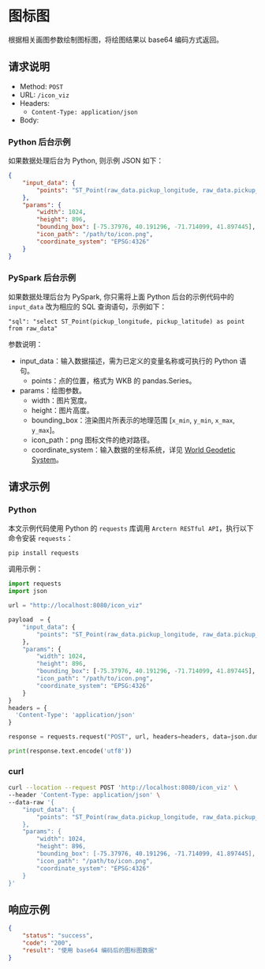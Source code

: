 # 图标图

根据相关画图参数绘制图标图，将绘图结果以 base64 编码方式返回。

## 请求说明

- Method: `POST`
- URL: `/icon_viz`
- Headers:
    - `Content-Type: application/json`
- Body:

### Python 后台示例

如果数据处理后台为 Python, 则示例 JSON 如下：

```json
{
    "input_data": {
        "points": "ST_Point(raw_data.pickup_longitude, raw_data.pickup_latitude)"
    },
    "params": {
        "width": 1024,
        "height": 896,
        "bounding_box": [-75.37976, 40.191296, -71.714099, 41.897445],
        "icon_path": "/path/to/icon.png",
        "coordinate_system": "EPSG:4326"
    }
}
```

### PySpark 后台示例

如果数据处理后台为 PySpark, 你只需将上面 Python 后台的示例代码中的 `input_data` 改为相应的 SQL 查询语句，示例如下：

```
"sql": "select ST_Point(pickup_longitude, pickup_latitude) as point from raw_data"
```

参数说明：

- input_data：输入数据描述，需为已定义的变量名称或可执行的 Python 语句。
    - points：点的位置，格式为 WKB 的 pandas.Series。
- params：绘图参数。
    - width：图片宽度。
    - height：图片高度。
    - bounding_box：渲染图片所表示的地理范围 [`x_min`, `y_min`, `x_max`, `y_max`]。
    - icon_path：png 图标文件的绝对路径。
    - coordinate_system：输入数据的坐标系统，详见 [World Geodetic System](https://en.wikipedia.org/wiki/World_Geodetic_System)。

## 请求示例

### Python

本文示例代码使用 Python 的 `requests` 库调用 `Arctern RESTful API`，执行以下命令安装 `requests`：

```bash
pip install requests
```

调用示例：

```python
import requests
import json

url = "http://localhost:8080/icon_viz"

payload  = {
    "input_data": {
        "points": "ST_Point(raw_data.pickup_longitude, raw_data.pickup_latitude)"
    },
    "params": {
        "width": 1024,
        "height": 896,
        "bounding_box": [-75.37976, 40.191296, -71.714099, 41.897445],
        "icon_path": "/path/to/icon.png",
        "coordinate_system": "EPSG:4326"
    }
}
headers = {
  'Content-Type': 'application/json'
}

response = requests.request("POST", url, headers=headers, data=json.dumps(payload))

print(response.text.encode('utf8'))
```

### curl

```bash
curl --location --request POST 'http://localhost:8080/icon_viz' \
--header 'Content-Type: application/json' \
--data-raw '{
    "input_data": {
        "points": "ST_Point(raw_data.pickup_longitude, raw_data.pickup_latitude)"
    },
    "params": {
        "width": 1024,
        "height": 896,
        "bounding_box": [-75.37976, 40.191296, -71.714099, 41.897445],
        "icon_path": "/path/to/icon.png",
        "coordinate_system": "EPSG:4326"
    }
}'
```

## 响应示例

```json
{
    "status": "success",
    "code": "200",
    "result": "使用 base64 编码后的图标图数据"
}
```
